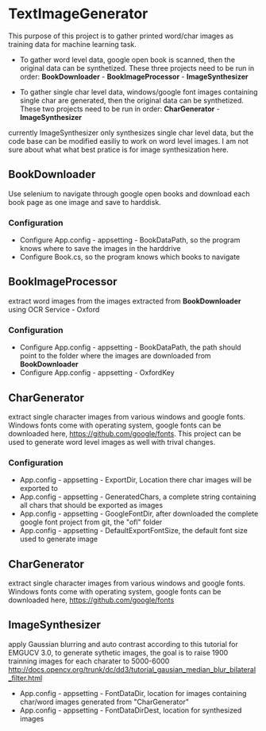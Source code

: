 # TextImageGenerator
This purpose of this project is to gather printed word/char images as training data for machine learning task. 
* To gather word level data, google open book is scanned, then the original data can be synthetized. These three projects need to be run in order: **BookDownloader** - **BookImageProcessor** - **ImageSynthesizer**

* To gather single char level data, windows/google font images containing single char are generated, then the original data can be synthetized. These two projects need to be run in order: **CharGenerator** - **ImageSynthesizer**

currently ImageSynthesizer only synthesizes single char level data, but the code base can be modified easiliy to work on word level images. I am not sure about what what best pratice is for image synthesization here.  

## BookDownloader
Use selenium to navigate through google open books and download each book page as one image and save to harddisk. 

### Configuration

* Configure App.config - appsetting - BookDataPath, so the program knows where to save the images in the harddrive
* Configure Book.cs, so the program knows which books to navigate



## BookImageProcessor
extract word images from the images extracted from **BookDownloader** using OCR Service - Oxford

### Configuration

* Configure App.config - appsetting - BookDataPath, the path should point to the folder where the images are downloaded from 
**BookDownloader** 
* Configure App.config - appsetting - OxfordKey



## CharGenerator
extract single character images from various windows and google fonts. Windows fonts come with operating system, google fonts can be downloaded here, https://github.com/google/fonts. This project can be used to generate word level images as well with trival changes.

### Configuration

* App.config - appsetting - ExportDir, Location there char images will be exported to 
* App.config - appsetting - GeneratedChars, a complete string containing all chars that should be exported as images
* App.config - appsetting - GoogleFontDir, after downloaded the complete google font project from git, the "ofl" folder
* App.config - appsetting - DefaultExportFontSize, the default font size used to generate image


## CharGenerator
extract single character images from various windows and google fonts. Windows fonts come with operating system, google fonts can be downloaded here, https://github.com/google/fonts


## ImageSynthesizer

apply Gaussian blurring and auto contrast according to this tutorial for EMGUCV 3.0, to generate sythetic images, the goal is to raise 1900 trainning images for each charater to 5000-6000
http://docs.opencv.org/trunk/dc/dd3/tutorial_gausian_median_blur_bilateral_filter.html

* App.config - appsetting - FontDataDir, location for images containing char/word images generated from "CharGenerator"
* App.config - appsetting - FontDataDirDest, location for synthesized images 









